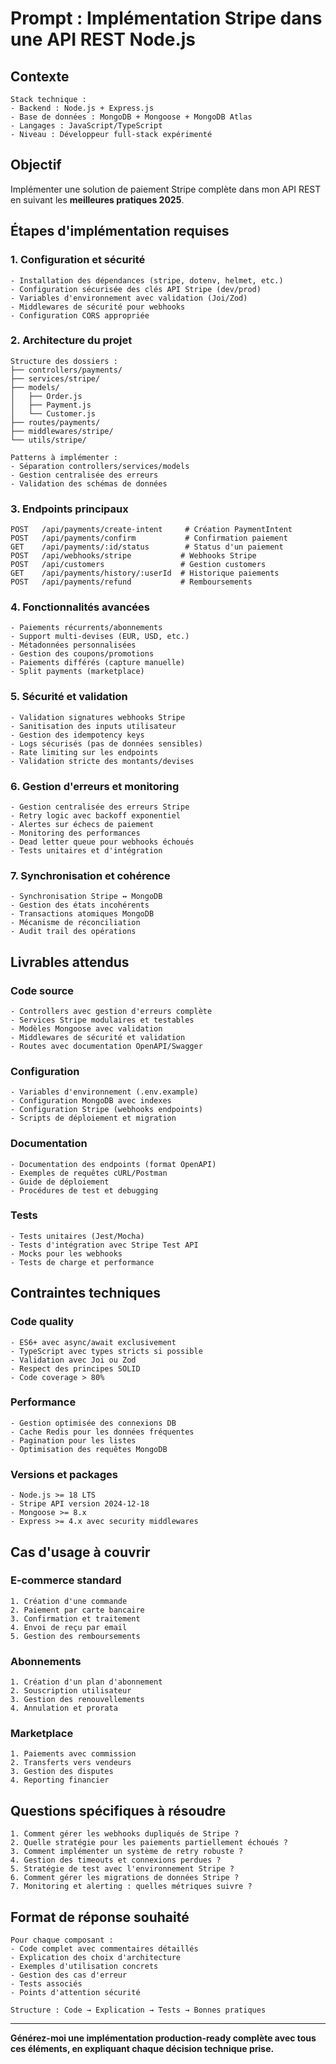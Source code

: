 # Prompt : Implémentation Stripe dans une API REST Node.js

## Contexte
```
Stack technique :
- Backend : Node.js + Express.js
- Base de données : MongoDB + Mongoose + MongoDB Atlas  
- Langages : JavaScript/TypeScript
- Niveau : Développeur full-stack expérimenté
```

## Objectif
Implémenter une solution de paiement Stripe complète dans mon API REST en suivant les **meilleures pratiques 2025**.

## Étapes d'implémentation requises

### 1. Configuration et sécurité
```
- Installation des dépendances (stripe, dotenv, helmet, etc.)
- Configuration sécurisée des clés API Stripe (dev/prod)
- Variables d'environnement avec validation (Joi/Zod)
- Middlewares de sécurité pour webhooks
- Configuration CORS appropriée
```

### 2. Architecture du projet
```
Structure des dossiers :
├── controllers/payments/
├── services/stripe/
├── models/
│   ├── Order.js
│   ├── Payment.js
│   └── Customer.js
├── routes/payments/
├── middlewares/stripe/
└── utils/stripe/

Patterns à implémenter :
- Séparation controllers/services/models
- Gestion centralisée des erreurs
- Validation des schémas de données
```

### 3. Endpoints principaux
```
POST   /api/payments/create-intent     # Création PaymentIntent
POST   /api/payments/confirm           # Confirmation paiement  
GET    /api/payments/:id/status        # Status d'un paiement
POST   /api/webhooks/stripe           # Webhooks Stripe
POST   /api/customers                 # Gestion customers
GET    /api/payments/history/:userId  # Historique paiements
POST   /api/payments/refund           # Remboursements
```

### 4. Fonctionnalités avancées
```
- Paiements récurrents/abonnements
- Support multi-devises (EUR, USD, etc.)
- Métadonnées personnalisées
- Gestion des coupons/promotions
- Paiements différés (capture manuelle)
- Split payments (marketplace)
```

### 5. Sécurité et validation
```
- Validation signatures webhooks Stripe
- Sanitisation des inputs utilisateur  
- Gestion des idempotency keys
- Logs sécurisés (pas de données sensibles)
- Rate limiting sur les endpoints
- Validation stricte des montants/devises
```

### 6. Gestion d'erreurs et monitoring
```
- Gestion centralisée des erreurs Stripe
- Retry logic avec backoff exponentiel
- Alertes sur échecs de paiement
- Monitoring des performances
- Dead letter queue pour webhooks échoués
- Tests unitaires et d'intégration
```

### 7. Synchronisation et cohérence
```
- Synchronisation Stripe ↔ MongoDB
- Gestion des états incohérents
- Transactions atomiques MongoDB
- Mécanisme de réconciliation
- Audit trail des opérations
```

## Livrables attendus

### Code source
```
- Controllers avec gestion d'erreurs complète
- Services Stripe modulaires et testables
- Modèles Mongoose avec validation
- Middlewares de sécurité et validation
- Routes avec documentation OpenAPI/Swagger
```

### Configuration
```
- Variables d'environnement (.env.example)
- Configuration MongoDB avec indexes
- Configuration Stripe (webhooks endpoints)
- Scripts de déploiement et migration
```

### Documentation
```
- Documentation des endpoints (format OpenAPI)
- Exemples de requêtes cURL/Postman
- Guide de déploiement
- Procédures de test et debugging
```

### Tests
```
- Tests unitaires (Jest/Mocha)
- Tests d'intégration avec Stripe Test API
- Mocks pour les webhooks
- Tests de charge et performance
```

## Contraintes techniques

### Code quality
```
- ES6+ avec async/await exclusivement
- TypeScript avec types stricts si possible
- Validation avec Joi ou Zod
- Respect des principes SOLID
- Code coverage > 80%
```

### Performance
```
- Gestion optimisée des connexions DB
- Cache Redis pour les données fréquentes
- Pagination pour les listes
- Optimisation des requêtes MongoDB
```

### Versions et packages
```
- Node.js >= 18 LTS
- Stripe API version 2024-12-18
- Mongoose >= 8.x
- Express >= 4.x avec security middlewares
```

## Cas d'usage à couvrir

### E-commerce standard
```
1. Création d'une commande
2. Paiement par carte bancaire
3. Confirmation et traitement
4. Envoi de reçu par email
5. Gestion des remboursements
```

### Abonnements
```
1. Création d'un plan d'abonnement
2. Souscription utilisateur
3. Gestion des renouvellements
4. Annulation et prorata
```

### Marketplace
```
1. Paiements avec commission
2. Transferts vers vendeurs
3. Gestion des disputes
4. Reporting financier
```

## Questions spécifiques à résoudre

```
1. Comment gérer les webhooks dupliqués de Stripe ?
2. Quelle stratégie pour les paiements partiellement échoués ?
3. Comment implémenter un système de retry robuste ?
4. Gestion des timeouts et connexions perdues ?
5. Stratégie de test avec l'environnement Stripe ?
6. Comment gérer les migrations de données Stripe ?
7. Monitoring et alerting : quelles métriques suivre ?
```

## Format de réponse souhaité

```
Pour chaque composant :
- Code complet avec commentaires détaillés
- Explication des choix d'architecture  
- Exemples d'utilisation concrets
- Gestion des cas d'erreur
- Tests associés
- Points d'attention sécurité

Structure : Code → Explication → Tests → Bonnes pratiques
```

---

**Générez-moi une implémentation production-ready complète avec tous ces éléments, en expliquant chaque décision technique prise.**